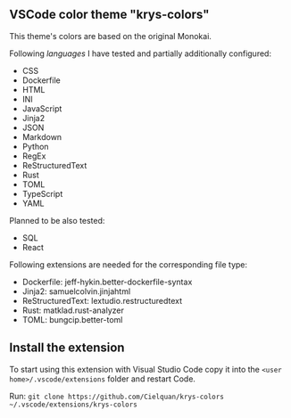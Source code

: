 ## VSCode color theme "krys-colors"

This theme's colors are based on the original Monokai.

Following _languages_ I have tested and partially additionally configured:

- CSS
- Dockerfile
- HTML
- INI
- JavaScript
- Jinja2
- JSON
- Markdown
- Python
- RegEx
- ReStructuredText
- Rust
- TOML
- TypeScript
- YAML

Planned to be also tested:

- SQL
- React

Following extensions are needed for the corresponding file type:

- Dockerfile: jeff-hykin.better-dockerfile-syntax
- Jinja2: samuelcolvin.jinjahtml
- ReStructuredText: lextudio.restructuredtext
- Rust: matklad.rust-analyzer
- TOML: bungcip.better-toml

## Install the extension

To start using this extension with Visual Studio Code copy it into the
`<user home>/.vscode/extensions` folder and restart Code.

Run: `git clone https://github.com/Cielquan/krys-colors ~/.vscode/extensions/krys-colors`
